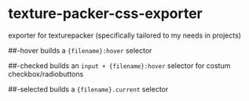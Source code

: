 # texture-packer-css-exporter
exporter for texturepacker (specifically tailored to my needs in projects)

##-hover
builds a `{filename}:hover` selector

##-checked
builds an `input + {filename}:hover` selector for costum checkbox/radiobuttons

##-selected
builds a `{filename}.current` selector
